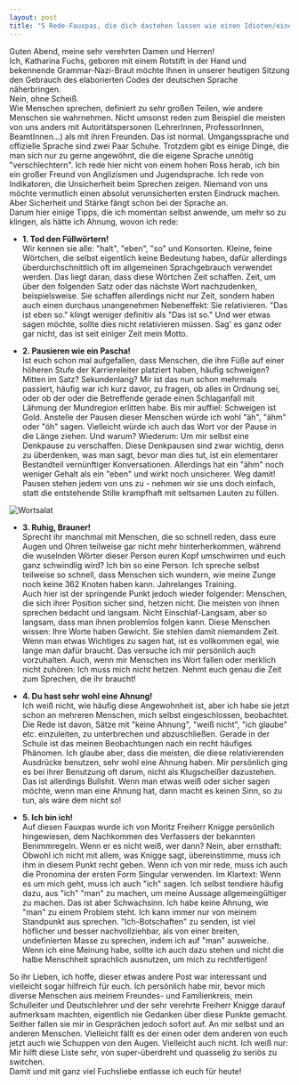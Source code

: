 ```yaml
---
layout: post
title: "5 Rede-Fauxpas, die dich dastehen lassen wie einen Idioten/eine Idiotin"
---
```


Guten Abend, meine sehr verehrten Damen und Herren!  
Ich, Katharina Fuchs, geboren mit einem Rotstift in der Hand und bekennende Grammar-Nazi-Braut möchte Ihnen in unserer heutigen Sitzung den Gebrauch des elaborierten Codes der deutschen Sprache näherbringen.  
Nein, ohne Scheiß.  
Wie Menschen sprechen, definiert zu sehr großen Teilen, wie andere Menschen sie wahrnehmen. Nicht umsonst reden zum Beispiel die meisten von uns anders mit Autoritätspersonen (LehrerInnen, ProfessorInnen, BeamtInnen...) als mit ihren Freunden. Das ist normal. Umgangssprache und offizielle Sprache sind zwei Paar Schuhe. Trotzdem gibt es einige Dinge, die man sich nur zu gerne angewöhnt, die die eigene Sprache unnötig "verschlechtern". Ich rede hier nicht von einem hohen Ross herab, ich bin ein großer Freund von Anglizismen und Jugendsprache. Ich rede von Indikatoren, die Unsicherheit beim Sprechen zeigen. Niemand von uns möchte vermutlich einen absolut verunsicherten ersten Eindruck machen. Aber Sicherheit und Stärke fängt schon bei der Sprache an.  
Darum hier einige Tipps, die ich momentan selbst anwende, um mehr so zu klingen, als hätte ich Ahnung, wovon ich rede:  

* **1. Tod den Füllwörtern!**  
Wir kennen sie alle: "halt", "eben", "so" und Konsorten. Kleine, feine Wörtchen, die selbst eigentlich keine Bedeutung haben, dafür allerdings überdurchschnittlich oft im allgemeinen Sprachgebrauch verwendet werden. Das liegt daran, dass diese Wörtchen Zeit schaffen. Zeit, um über den folgenden Satz oder das nächste Wort nachzudenken, beispielsweise. Sie schaffen allerdings nicht nur Zeit, sondern haben auch einen durchaus unangenehmen Nebeneffekt: Sie relativieren. "Das ist eben so." klingt weniger definitiv als "Das ist so." Und wer etwas sagen möchte, sollte dies nicht relativieren müssen. Sag' es ganz oder gar nicht, das ist seit einiger Zeit mein Motto.  

* **2. Pausieren wie ein Pascha!**  
Ist euch schon mal aufgefallen, dass Menschen, die ihre Füße auf einer höheren Stufe der Karriereleiter platziert haben, häufig schweigen? Mitten im Satz? Sekundenlang? Mir ist das nun schon mehrmals passiert, häufig war ich kurz davor, zu fragen, ob alles in Ordnung sei, oder ob der oder die Betreffende gerade einen Schlaganfall mit Lähmung der Mundregion erlitten habe. Bis mir auffiel: Schweigen ist Gold. Anstelle der Pausen dieser Menschen würde ich wohl "äh", "ähm" oder "öh" sagen. Vielleicht würde ich auch das Wort vor der Pause in die Länge ziehen. Und warum? Wiederum: Um mir selbst eine Denkpause zu verschaffen. Diese Denkpausen sind zwar wichtig, denn zu überdenken, was man sagt, bevor man dies tut, ist ein elementarer Bestandteil vernünftiger Konversationen. Allerdings hat ein "ähm" noch weniger Gehalt als ein "eben" und wirkt noch unsicherer. Weg damit! Pausen stehen jedem von uns zu - nehmen wir sie uns doch einfach, statt die entstehende Stille krampfhaft mit seltsamen Lauten zu füllen.  

![Wortsalat](https://farm8.staticflickr.com/7340/14187812541_2ed9047fc6_c.jpg)  

* **3. Ruhig, Brauner!**  
Sprecht ihr manchmal mit Menschen, die so schnell reden, dass eure Augen und Ohren teilweise gar nicht mehr hinterherkommen, während die wuselnden Wörter dieser Person euren Kopf umschwirren und euch ganz schwindlig wird? Ich bin so eine Person. Ich spreche selbst teilweise so schnell, dass Menschen sich wundern, wie meine Zunge noch keine 362 Knoten haben kann. Jahrelanges Training.  
Auch hier ist der springende Punkt jedoch wieder folgender: Menschen, die sich ihrer Position sicher sind, hetzen nicht. Die meisten von ihnen sprechen bedacht und langsam. Nicht Einschlaf-Langsam, aber so langsam, dass man ihnen problemlos folgen kann. Diese Menschen wissen: Ihre Worte haben Gewicht. Sie stehlen damit niemandem Zeit. Wenn man etwas Wichtiges zu sagen hat, ist es vollkommen egal, wie lange man dafür braucht. Das versuche ich mir persönlich auch vorzuhalten. Auch, wenn mir Menschen ins Wort fallen oder merklich nicht zuhören: Ich muss mich nicht hetzen. Nehmt euch genau die Zeit zum Sprechen, die ihr braucht!  

* **4. Du hast sehr wohl eine Ahnung!**  
Ich weiß nicht, wie häufig diese Angewohnheit ist, aber ich habe sie jetzt schon an mehreren Menschen, mich selbst eingeschlossen, beobachtet. Die Rede ist davon, Sätze mit "keine Ahnung", "weiß nicht", "ich glaube" etc. einzuleiten, zu unterbrechen und abzuschließen. Gerade in der Schule ist das meinen Beobachtungen nach ein recht häufiges Phänomen. Ich glaube aber, dass die meisten, die diese relativierenden Ausdrücke benutzen, sehr wohl eine Ahnung haben. Mir persönlich ging es bei ihrer Benutzung oft darum, nicht als Klugscheißer dazustehen. Das ist allerdings Bullshit. Wenn man etwas weiß oder sicher sagen möchte, wenn man eine Ahnung hat, dann macht es keinen Sinn, so zu tun, als wäre dem nicht so!  

* **5. Ich bin ich!**  
Auf diesen Fauxpas wurde ich von Moritz Freiherr Knigge persönlich hingewiesen, dem Nachkommen des Verfassers der bekannten Benimmregeln. Wenn er es nicht weiß, wer dann? Nein, aber ernsthaft: Obwohl ich nicht mit allem, was Knigge sagt, übereinstimme, muss ich ihm in diesem Punkt recht geben. Wenn ich von mir rede, muss ich auch die Pronomina der ersten Form Singular verwenden. Im Klartext: Wenn es um mich geht, muss ich auch "ich" sagen. Ich selbst tendiere häufig dazu, aus "ich" "man" zu machen, um meine Aussage allgemeingültiger zu machen. Das ist aber Schwachsinn. Ich habe keine Ahnung, wie "man" zu einem Problem steht. Ich kann immer nur von meinem Standpunkt aus sprechen. "Ich-Botschaften" zu senden, ist viel höflicher und besser nachvollziehbar, als von einer breiten, undefinierten Masse zu sprechen, indem ich auf "man" ausweiche. Wenn ich eine Meinung habe, sollte ich auch dazu stehen und nicht die halbe Menschheit sprachlich ausnutzen, um mich zu rechtfertigen!  

So ihr Lieben, ich hoffe, dieser etwas andere Post war interessant und vielleicht sogar hilfreich für euch. Ich persönlich habe mir, bevor mich diverse Menschen aus meinem Freundes- und Familienkreis, mein Schulleiter und Deutschlehrer und der sehr verehrte Freiherr Knigge darauf aufmerksam machten, eigentlich nie Gedanken über diese Punkte gemacht. Seither fallen sie mir in Gesprächen jedoch sofort auf. An mir selbst und an anderen Menschen. Vielleicht fällt es der einen oder dem anderen von euch jetzt auch wie Schuppen von den Augen. Vielleicht auch nicht. Ich weiß nur: Mir hilft diese Liste sehr, von super-überdreht und quasselig zu seriös zu switchen.  
Damit und mit ganz viel Fuchsliebe entlasse ich euch für heute!


